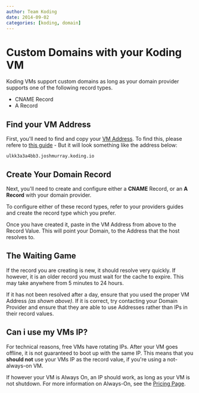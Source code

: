 ```yaml
---
author: Team Koding
date: 2014-09-02
categories: [koding, domain]
---
```



<!--
# Koding and Domains

In this guide we'll go over some basic information about domains and 
Koding.
-->


# Custom Domains with your Koding VM

Koding VMs support custom domains as long as your domain provider 
supports one of the following record types.

- CNAME Record
- A Record

## Find your VM Address

First, you'll need to find and copy your [VM Address][vm hostname]. To 
find this, please refere to [this guide][vm hostname] - But it will look 
something like the address below:

```
ulkk3a3a4bb3.joshmurray.koding.io
```

## Create Your Domain Record

Next, you'll need to create and configure either a **CNAME** Record, or 
an **A Record** with your domain provider.

To configure either of these record types, refer to your providers guides 
and create the record type which you prefer.

Once you have created it, paste in the VM Address from above to the 
Record Value. This will point your Domain, to the Address that the host 
resolves to.

## The Waiting Game

If the record you are creating is new, it should resolve very quickly. If 
however, it is an older record you must wait for the cache to expire. 
This may take anywhere from 5 minutes to 24 hours.

If it has not been resolved after a day, ensure that you used the proper 
VM Address *(as shown above)*. If it is correct, try contacting your 
Domain Provider and ensure that they are able to use Addresses rather 
than IPs in their record values.

## Can i use my VMs IP?

For technical reasons, free VMs have rotating IPs. After your VM goes 
offline, it is not guaranteed to boot up with the same IP. This means 
that you **should not** use your VMs IP as the record value, if you're 
using a not-always-on VM.

If however your VM is Always On, an IP should work, as long as your VM is 
not shutdown. For more information on Always-On, see the [Pricing 
Page][pricing].



[vm hostname]: /faq/vm-hostname
[pricing]: https://koding.com/Pricing
